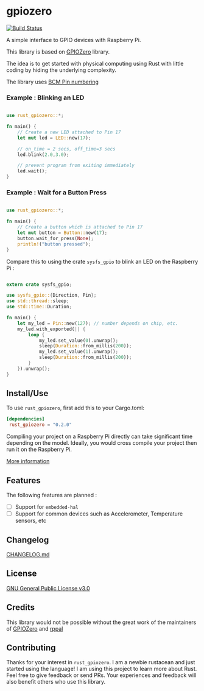 # gpiozero

[![Build Status](https://travis-ci.org/rahul-thakoor/rust_gpiozero.svg?branch=master)](https://travis-ci.org/rahul-thakoor/rust_gpiozero)

A simple interface to GPIO devices with Raspberry Pi.

This library is based on [GPIOZero](https://gpiozero.readthedocs.io/en/stable/index.html)
library.


The idea is to get started with physical computing using Rust with little coding
by hiding the underlying complexity.

The library uses [BCM Pin numbering](https://pinout.xyz/)

### Example : Blinking an LED

```rust

use rust_gpiozero::*;

fn main() {
    // Create a new LED attached to Pin 17
    let mut led = LED::new(17);

    // on_time = 2 secs, off_time=3 secs
    led.blink(2.0,3.0);

    // prevent program from exiting immediately
    led.wait();
}

```


### Example : Wait for a Button Press
```rust

use rust_gpiozero::*;

fn main() {
    // Create a button which is attached to Pin 17
    let mut button = Button::new(17);
    button.wait_for_press(None);
    println!("button pressed");
}

```


Compare this to using the crate `sysfs_gpio` to blink an LED on the Raspberry Pi :

```rust

extern crate sysfs_gpio;

use sysfs_gpio::{Direction, Pin};
use std::thread::sleep;
use std::time::Duration;

fn main() {
    let my_led = Pin::new(127); // number depends on chip, etc.
    my_led.with_exported(|| {
        loop {
            my_led.set_value(0).unwrap();
            sleep(Duration::from_millis(200));
            my_led.set_value(1).unwrap();
            sleep(Duration::from_millis(200));
        }
    }).unwrap();
}

```


## Install/Use

To use `rust_gpiozero`, first add this to your Cargo.toml:

```toml
[dependencies]
 rust_gpiozero = "0.2.0"
```
Compiling your project on a Raspberry Pi directly can take significant time depending on the model. Ideally, you would cross compile your project then run it on the Raspberry Pi. 

[More information](https://github.com/japaric/rust-cross)

## Features

The following features are planned :

- [ ] Support for `embedded-hal`
- [ ] Support for common devices such as Accelerometer, Temperature sensors, etc

## Changelog

[CHANGELOG.md](https://github.com/rahul-thakoor/rust_gpiozero/blob/master/CHANGELOG.md)

## License

[GNU General Public License v3.0](https://github.com/rahul-thakoor/rust_gpiozero/blob/master/LICENSE.md)

## Credits
This library would not be possible without the great work of the maintainers of [GPIOZero](https://gpiozero.readthedocs.io/en/stable/index.html) and [rppal](https://github.com/golemparts/rppal)

## Contributing
Thanks for your interest in `rust_gpiozero`. I am a newbie rustacean and just started using the language! I am using this project to learn more about Rust. Feel free to give feedback or send PRs. Your experiences and feedback will also benefit others who use this library.
